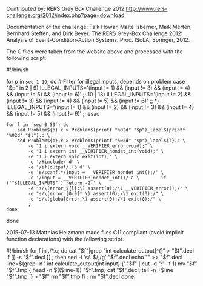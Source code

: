 <!--
This file is part of the SV-Benchmarks collection of verification tasks:
https://github.com/sosy-lab/sv-benchmarks

SPDX-FileCopyrightText: 2012 The RERS Challenge <https://www.rers-challenge.org>
SPDX-FileCopyrightText: 2014-2020 The SV-Benchmarks Community

SPDX-License-Identifier: Apache-2.0
-->

Contributed by: RERS Grey Box Challenge 2012
http://www.rers-challenge.org/2012/index.php?page=download

Documentation of the challenge:
Falk Howar, Malte Isberner, Maik Merten, Bernhard Steffen, and Dirk Beyer.
The RERS Grey-Box Challenge 2012: Analysis of Event-Condition-Action Systems.
Proc. ISoLA, Springer, 2012.

The C files were taken from the website above and processed with the following script:


#!/bin/sh

for p in `seq 1 19`; do
	# Filter for illegal inputs, depends on problem
	case "$p" in
	2 | 9)
		ILLEGAL_INPUTS='(input != 1) && (input != 3) && (input != 4) && (input != 5) && (input != 6)'
		;;
	10 | 13)
		ILLEGAL_INPUTS='(input != 2) && (input != 3) && (input != 4) && (input != 5) && (input != 6)'
		;;
	*)
		ILLEGAL_INPUTS='(input != 1) && (input != 2) && (input != 3) && (input != 4) && (input != 5) && (input != 6)'
		;;
	esac

	for l in `seq 0 59`; do
		sed Problem${p}.c > Problem$(printf "%02d" "$p")_label$(printf "%02d" "$l").c \
		sed Problem${p}.c > Problem$(printf "%02d" "$p")_label${l}.c \
			-e "1 i extern void __VERIFIER_error(void);" \
			-e "1 i extern int __VERIFIER_nondet_int(void);" \
			-e "1 i extern void exit(int);" \
			-e '/#include/ d' \
			-e '/if(output/,+3 d' \
			-e 's/scanf.*/input = __VERIFIER_nondet_int();/' \
			-e '/input = __VERIFIER_nondet_int()/ a \        if ('"$ILLEGAL_INPUTS"') return -2;' \
			-e "s/\(error_${l}:\) assert(0);/\1 __VERIFIER_error();/" \
			-e "s/\(error_[0-9]*:\) assert(0);/\1 exit(0);/" \
			-e "s/\(globalError:\) assert(0);/\1 exit(0);/" \
			;
	done
done





2015-07-13 Matthias Heizmann made files C11 compliant (avoid implicit function 
declarations) with the following script.

#!/bin/sh
for f in ./*.c; do
	cat "$f"|grep "int calculate_output[^(]" > "$f".decl
	if [[ -s "$f".decl ]] ; then
		sed -i 's/..$/;/g' "$f".decl
		echo "" >> "$f".decl
		line=$(grep -n '	int calculate_output(int input) {' "$f" | cut -d ":" -f 1)
		mv "$f" "$f".tmp
		{ head -n $(($line-1)) "$f".tmp; cat "$f".decl; tail -n +$line "$f".tmp; } > "$f"
		rm "$f".tmp
	fi ;
	rm "$f".decl
done;
